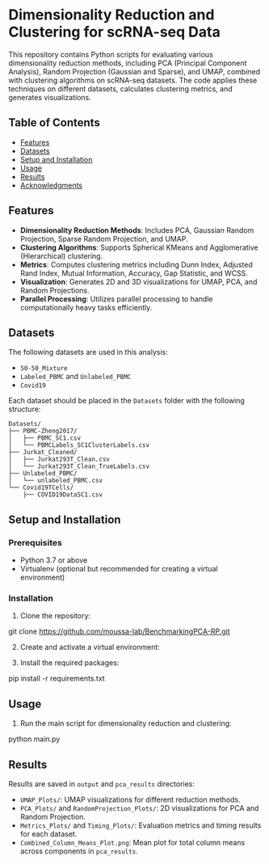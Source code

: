 # Dimensionality Reduction and Clustering for scRNA-seq Data

This repository contains Python scripts for evaluating various dimensionality reduction methods, including PCA (Principal Component Analysis), Random Projection (Gaussian and Sparse), and UMAP, combined with clustering algorithms on scRNA-seq datasets. The code applies these techniques on different datasets, calculates clustering metrics, and generates visualizations.

## Table of Contents
- [Features](#features)
- [Datasets](#datasets)
- [Setup and Installation](#setup-and-installation)
- [Usage](#usage)
- [Results](#results)
- [Acknowledgments](#acknowledgments)

## Features

- **Dimensionality Reduction Methods**: Includes PCA, Gaussian Random Projection, Sparse Random Projection, and UMAP.
- **Clustering Algorithms**: Supports Spherical KMeans and Agglomerative (Hierarchical) clustering.
- **Metrics**: Computes clustering metrics including Dunn Index, Adjusted Rand Index, Mutual Information, Accuracy, Gap Statistic, and WCSS.
- **Visualization**: Generates 2D and 3D visualizations for UMAP, PCA, and Random Projections.
- **Parallel Processing**: Utilizes parallel processing to handle computationally heavy tasks efficiently.

## Datasets

The following datasets are used in this analysis:
- `50-50_Mixture`
- `Labeled_PBMC` and `Unlabeled_PBMC`
- `Covid19`

Each dataset should be placed in the `Datasets` folder with the following structure:

```
Datasets/
├── PBMC-Zheng2017/
│   ├── PBMC_SC1.csv
│   └── PBMCLabels_SC1ClusterLabels.csv
├── Jurkat_Cleaned/
│   ├── Jurkat293T_Clean.csv
│   └── Jurkat293T_Clean_TrueLabels.csv
├── Unlabeled_PBMC/
│   └── unlabeled_PBMC.csv
└── Covid19TCells/
    ├── COVID19DataSC1.csv
```

## Setup and Installation

### Prerequisites

- Python 3.7 or above
- Virtualenv (optional but recommended for creating a virtual environment)

### Installation

1. Clone the repository:

git clone https://github.com/moussa-lab/BenchmarkingPCA-RP.git

2. Create and activate a virtual environment:

3. Install the required packages:

pip install -r requirements.txt

## Usage

1. Run the main script for dimensionality reduction and clustering:

python main.py

## Results

Results are saved in `output` and `pca_results` directories:
- `UMAP_Plots/`: UMAP visualizations for different reduction methods.
- `PCA_Plots/` and `RandomProjection_Plots/`: 2D visualizations for PCA and Random Projection.
- `Metrics_Plots/` and `Timing_Plots/`: Evaluation metrics and timing results for each dataset.
- `Combined_Column_Means_Plot.png`: Mean plot for total column means across components in `pca_results`.


